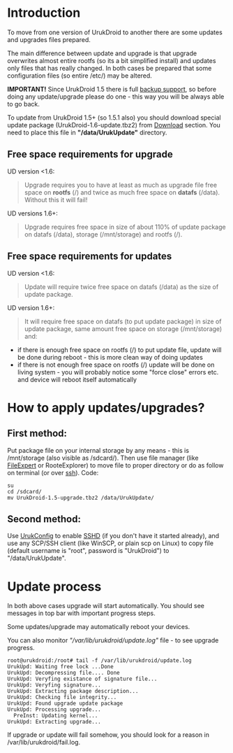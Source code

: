 # Introduction #

To move from one version of UrukDroid to another there are some updates and upgrades files prepared.

The main difference between update and upgrade is that upgrade overwrites almost entire rootfs (so its a bit simplified install) and updates only files that has really changed. In both cases be prepared that some configuration files (so entire /etc/) may be altered.

**IMPORTANT!**
Since UrukDroid 1.5 there is full [backup support](RM_Backup.md), so before doing any update/upgrade please do one - this way you will be always able to go back.

To update from UrukDroid 1.5+ (so 1.5.1 also) you should download special update package (UrukDroid-1.6-update.tbz2) from [Download](Download.md) section. You need to place this file in **"/data/UrukUpdate"** directory.


## Free space requirements for upgrade ##

UD version <1.6:
> Upgrade requires you to have at least as much as upgrade file free space on **rootfs** (/) and twice as much free space on **datafs** (/data). Without this it will fail!

UD versions 1.6+:
> Upgrade requires free space in size of about 110% of update package on datafs (/data), storage (/mnt/storage) and rootfs (/).

## Free space requirements for updates ##

UD version <1.6:
> Update will require twice free space on datafs (/data) as the size of update package.

UD version 1.6+:
> It will require free space on datafs (to put update package) in size of update package, same amount free space on storage (/mnt/storage) and:
  * if there is enough free space on rootfs (/) to put update file, update will be done during reboot - this is more clean way of doing updates
  * if there is not enough free space on rootfs (/) update will be done on living system - you will probably notice some "force close" errors etc. and device will reboot itself automatically

# How to apply updates/upgrades? #

## First method: ##
Put package file on your internal storage by any means - this is /mnt/storage (also visible as /sdcard/). Then use file manager (like [FileExpert](http://www.appbrain.com/app/file-expert/xcxin.filexpert) or RooteExplorer) to move file to proper directory or do as follow on terminal (or over [ssh](UrukService_sshd.md)).
Code:
```
su
cd /sdcard/
mv UrukDroid-1.5-upgrade.tbz2 /data/UrukUpdate/
```

## Second method: ##
Use [UrukConfig](UrukConfig.md) to enable [SSHD](UrukService_sshd.md) (if you don't have it started already), and use any SCP/SSH client (like WinSCP, or plain scp on Linux) to copy file (default username is "root", password is "UrukDroid") to "/data/UrukUpdate".

# Update process #

In both above cases upgrade will start automatically. You should see messages in top bar with important progress steps.

Some updates/upgrade may automatically reboot your devices.

You can also monitor _"/var/lib/urukdroid/update.log"_ file - to see upgrade progress.
```
root@urukdroid:/root# tail -f /var/lib/urukdroid/update.log 
UrukUpd: Waiting free lock ...Done
UrukUpd: Decompressing file.... Done
UrukUpd: Veryfing existance of signature file...
UrukUpd: Veryfing signature...
UrukUpd: Extracting package description...
UrukUpd: Checking file integrity...
UrukUpd: Found upgrade update package
UrukUpd: Processing upgrade...
  PreInst: Updating kernel...
UrukUpd: Extracting upgrade...
```

If upgrade or update will fail somehow, you should look for a reason in /var/lib/urukdroid/fail.log.
